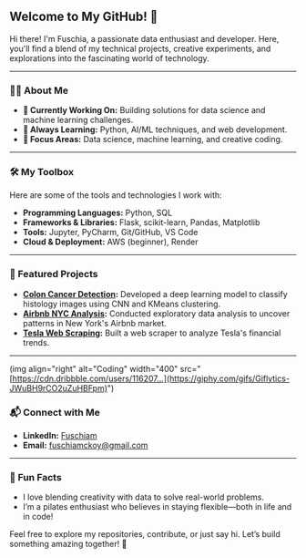 ## Welcome to My GitHub! 🌟

Hi there! I'm Fuschia, a passionate data enthusiast and developer. Here, you'll find a blend of my technical projects, creative experiments, and explorations into the fascinating world of technology.

---

### 👩‍💻 About Me
- **🔭 Currently Working On:** Building solutions for data science and machine learning challenges.
- **🌱 Always Learning:** Python, AI/ML techniques, and web development.
- **🎯 Focus Areas:** Data science, machine learning, and creative coding.

---

### 🛠️ My Toolbox

Here are some of the tools and technologies I work with:

- **Programming Languages:** Python, SQL
- **Frameworks & Libraries:** Flask, scikit-learn, Pandas, Matplotlib
- **Tools:** Jupyter, PyCharm, Git/GitHub, VS Code
- **Cloud & Deployment:** AWS (beginner), Render

---

### 🌟 Featured Projects

- **[Colon Cancer Detection](https://github.com/Fuschiam/colon-cancer-detection):** Developed a deep learning model to classify histology images using CNN and KMeans clustering.
- **[Airbnb NYC Analysis](https://github.com/Fuschiam/AirbnbProject):** Conducted exploratory data analysis to uncover patterns in New York's Airbnb market.
- **[Tesla Web Scraping](https://github.com/Fuschiam/tesla-web-scraping):** Built a web scraper to analyze Tesla's financial trends.

---
(img align="right" alt="Coding" width="400" src="[https://cdn.dribbble.com/users/116207...](https://giphy.com/gifs/Giflytics-JWuBH9rCO2uZuHBFpm)")

### 📬 Connect with Me

- **LinkedIn:** [Fuschiam](https://linkedin.com/in/fuschiam)
- **Email:** fuschiamckoy@gmail.com

---

### 🌟 Fun Facts

- I love blending creativity with data to solve real-world problems.
- I’m a pilates enthusiast who believes in staying flexible—both in life and in code!

Feel free to explore my repositories, contribute, or just say hi. Let’s build something amazing together! 🚀

